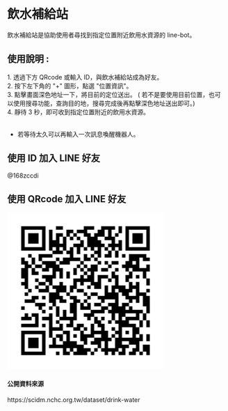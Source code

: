 <h1>飲水補給站</h1>

飲水補給站是協助使用者尋找到指定位置附近飲用水資源的 line-bot。

<h2>使用說明 :</h2>
1. 透過下方 QRcode 或輸入 ID，與飲水補給站成為好友。
<br>
2. 按下左下角的 "+" 圖形，點選 "位置資訊"。
<br>
3. 點擊畫面深色地址一下，將目前的定位送出。 ( 若不是要使用目前位置，也可以使用搜尋功能，查詢目的地，搜尋完成後再點擊深色地址送出即可。)
<br>
4. 靜待 3 秒，即可收到指定位置附近的飲用水資源。
<br>
<br>

- 若等待太久可以再輸入一次訊息喚醒機器人。

<h2>使用 ID 加入 LINE 好友</h2>
@168zccdi

<h2>使用 QRcode 加入 LINE 好友</h2>

![image](https://github.com/galinhs/linebotrepo/blob/master/168zccdi.png)

<h4>公開資料來源</h4>
https://scidm.nchc.org.tw/dataset/drink-water
